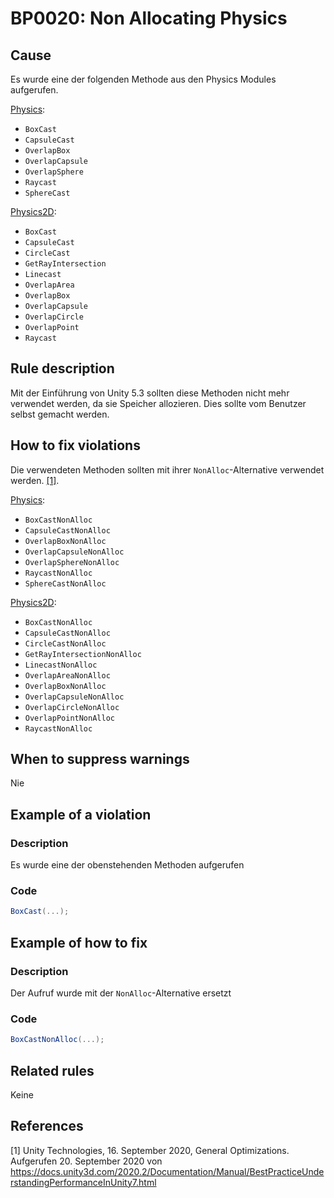 # BP0020: Non Allocating Physics

## Cause

Es wurde eine der folgenden Methode aus den Physics Modules aufgerufen.

[Physics](https://docs.unity3d.com/2019.4/Documentation/ScriptReference/Physics.html):
  - `BoxCast`
  - `CapsuleCast`
  - `OverlapBox`
  - `OverlapCapsule`
  - `OverlapSphere`
  - `Raycast`
  - `SphereCast`

[Physics2D](https://docs.unity3d.com/ScriptReference/Physics2D.html):
  - `BoxCast`
  - `CapsuleCast`
  - `CircleCast`
  - `GetRayIntersection`
  - `Linecast`
  - `OverlapArea`
  - `OverlapBox`
  - `OverlapCapsule`
  - `OverlapCircle`
  - `OverlapPoint`
  - `Raycast`
  
## Rule description

Mit der Einführung von Unity 5.3 sollten diese Methoden nicht mehr verwendet werden, da sie Speicher allozieren.
Dies sollte vom Benutzer selbst gemacht werden.

## How to fix violations

Die verwendeten Methoden sollten mit ihrer `NonAlloc`-Alternative verwendet werden. [[1]](#1).

[Physics](https://docs.unity3d.com/2019.4/Documentation/ScriptReference/Physics.html):
  - `BoxCastNonAlloc`
  - `CapsuleCastNonAlloc`
  - `OverlapBoxNonAlloc`
  - `OverlapCapsuleNonAlloc`
  - `OverlapSphereNonAlloc`
  - `RaycastNonAlloc`
  - `SphereCastNonAlloc`

[Physics2D](https://docs.unity3d.com/ScriptReference/Physics2D.html):
  - `BoxCastNonAlloc`
  - `CapsuleCastNonAlloc`
  - `CircleCastNonAlloc`
  - `GetRayIntersectionNonAlloc`
  - `LinecastNonAlloc`
  - `OverlapAreaNonAlloc`
  - `OverlapBoxNonAlloc`
  - `OverlapCapsuleNonAlloc`
  - `OverlapCircleNonAlloc`
  - `OverlapPointNonAlloc`
  - `RaycastNonAlloc`

## When to suppress warnings

Nie

## Example of a violation

### Description

Es wurde eine der obenstehenden Methoden aufgerufen

### Code

```csharp
BoxCast(...);
```

## Example of how to fix

### Description

Der Aufruf wurde mit der `NonAlloc`-Alternative ersetzt

### Code

```csharp
BoxCastNonAlloc(...);
```

## Related rules

Keine

## References

<a id="1">[1]</a>
Unity Technologies, 16. September 2020, General Optimizations. <br /> 
Aufgerufen 20. September 2020 von https://docs.unity3d.com/2020.2/Documentation/Manual/BestPracticeUnderstandingPerformanceInUnity7.html


